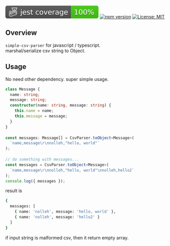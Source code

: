[![Coverage Status](https://github.com/nolleh/simple-csv-parser/raw/gh-pages/badges/coverage-jest%20coverage.svg?raw=true)](https://nolleh.github.io/simple-csv-parser/badges/coverage-jest%20coverage.svg?raw=true)
[![npm version](https://badge.fury.io/js/@nolleh%2Fsimple-csv-parser.svg)](https://badge.fury.io/js/@nolleh%2Fsimple-csv-parser)
[![License: MIT](https://img.shields.io/badge/License-MIT-yellow.svg)](https://opensource.org/licenses/MIT)

## Overview

`simple-csv-parser`
for javascript / typescript.  
marshal/serialize csv string to Object.

## Usage

No need other dependency. super simple usage.

```typescript
class Message {
  name: string;
  message: string;
  constructor(name: string, message: string) {
    this.name = name;
    this.message = message;
  }
}

const messages: Message[] = CsvParser.toObject<Message>(
  `name,message\r\nnolleh,"hello, world"`
);

// do something with messages...
const messages = CsvParser.toObject<Message>(
  `name,message\r\nnolleh,"hello, world"\nnolleh,hello2`
);
console.log({ messages });
```

result is

```bash
{
  messages: [
    { name: 'nolleh', message: 'hello, world' },
    { name: 'nolleh', message: 'hello2' }
  ]
}
```

if input string is malformed csv, then it return empty array.
